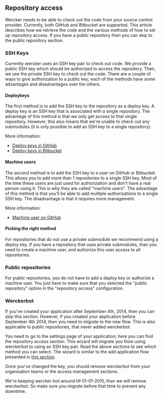 ## Repository access

Wercker needs to be able to check out the code from your source control provider.
Currently, both GitHub and Bitbucket are supported. This article describes how we
retrieve the code and the various methods of how to set up repository access. If you have a public
repository then you can skip to the public repository section.

### SSH Keys

Currently wercker uses an SSH key pair to check out code. We provide a public SSH
key which should be authorized to access the repository. Then, we use the private
SSH key to check out the code. There are a couple of ways to give authorization
to a public key; each of the methods have some advantages and disadvantages over
the others.

#### Deploykeys

The first method is to add the SSH key to the repository as a deploy key. A
deploy key is an SSH key that is associated with a single repository. The advantage
of this method is that we only get access to that single repository. However,
this also means that we're unable to check out any submodules (it is only possible
to add an SSH key to a single repository).

More information:

- [Deploy keys in GitHub](https://developer.github.com/guides/managing-deploy-keys/#deploy-keys)
- [Deploy keys in Bitbucket](https://confluence.atlassian.com/display/BITBUCKET/Use+deployment+keys)

#### Machine users

The second method is to add the SSH key to a user on GitHub or Bitbucket. This
allows you to add more than 1 repositories to a single SSH key. Most of the time
these users are just used for authorization and don't have a real person using
it. This is why they are called "machine users". The advantage of this method is
that you'll be able to add multiple authorizations to a single SSH key.
The disadvantage is that it requires more management.

More information:

- [Machine user on GitHub](https://developer.github.com/guides/managing-deploy-keys/#machine-users)

#### Picking the right method

For repositories that do not use a private submodule we recommend using a deploy
key. If you have a repository that uses private submodules, than you need to
create a machine user, and authorize this user access to all repositories.

### Public repositories

For public repositories, you do not have to add a deploy key or authorize a
machine user. You just have to make sure that you selected the "public repository"
option in the "repository access" configuration.

### Werckerbot

If you've created your application after September 4th, 2014, then you can skip
this section. However, if you created your application before September 4th 2014, then you
need to migrate to the new flow. This is also applicable to public repositories,
that never added werckerbot.

You need to go to the settings page of your application; here you can find the
repository access section. This wizard will migrate you from using werckerbot to using
an SSH key pair. Read the above sections to see which method you can select.
The wizard is similar to the add application flow presented in
[this section](http://old-devcenter.wercker.com/articles/gettingstarted/web.html).

Once you've changed the key, you should remove werckerbot from your organisation teams
or the access management sections.

We're keeping wercker-bot around till 01-01-2015, than we will remove
werckerbot. So make sure you migrate before that time to prevent any downtime.
